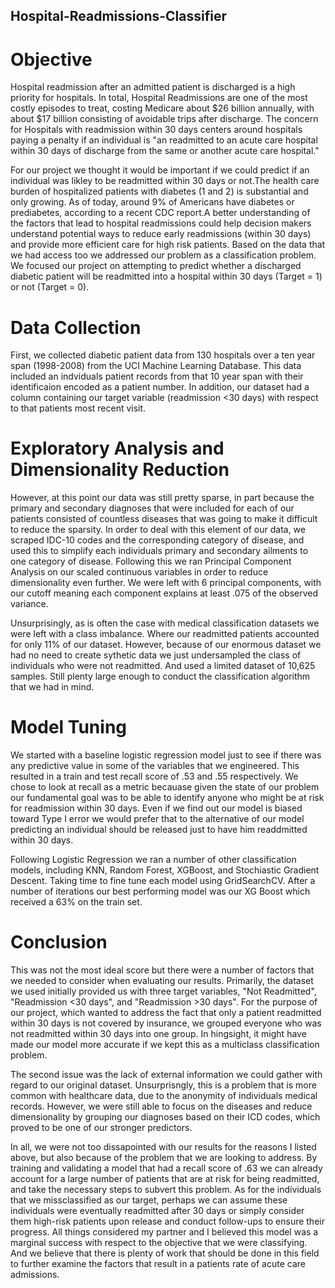 ## Hospital-Readmissions-Classifier

# Objective

Hospital readmission after an admitted patient is discharged is a high priority for hospitals. In total, Hospital Readmissions are one of the most costly episodes to treat, costing Medicare about $26 billion annually, with about $17 billion consisting of avoidable trips after discharge. The concern for Hospitals with readmission within 30 days centers around hospitals paying a penalty if an individual is "an readmitted to an acute care hospital within 30 days of discharge from the same or another acute care hospital."

For our project we thought it would be important if we could predict if an individual was likley to be readmitted within 30 days or not.The health care burden of hospitalized patients with diabetes (1 and 2) is substantial and only growing. As of today, around 9% of Americans have diabetes or prediabetes, according to a recent CDC report.A better understanding of the factors that lead to hospital readmissions could help decision makers understand potential ways to reduce early readmissions (within 30 days) and provide more efficient care for high risk patients. Based on the data that we had access too we addressed our problem as a classification problem.  We focused our project on attempting to predict whether a discharged diabetic patient will be readmitted into a hospital within 30 days (Target = 1)  or not (Target = 0).

# Data Collection

First, we collected diabetic patient data from 130 hospitals over a ten year span (1998-2008) from the UCI Machine Learning Database. This data included an indviduals patient records from that 10 year span with their identificaion encoded as a patient number. In addition, our dataset had a column containing our target variable (readmission <30 days) with respect to that patients most recent visit. 

# Exploratory Analysis and Dimensionality Reduction

However, at this point our data was still pretty sparse, in part because the primary and secondary diagnoses that were included for each of our patients consisted of countless diseases that was going to make it difficult to reduce the sparsity. In order to deal with this element of our data, we scraped IDC-10 codes and the corresponding category of disease, and used this to simplify each individuals primary and secondary ailments to one category of disease. 
Following this we ran Principal Component Analysis on our scaled continuous variables in order to reduce dimensionality even further. We were left with 6 principal components, with our cutoff meaning each component explains at least .075 of the observed variance. 

Unsurprisingly, as is often the case with medical classification datasets we were left with a class imbalance. Where our readmitted patients accounted for only 11% of our dataset. However, because of our enormous dataset we had no need to create sythetic data we just undersampled the class of individuals who were not readmitted. And used a limited dataset of 10,625 samples. Still plenty large enough to conduct the classification algorithm that we had in mind. 

# Model Tuning
We started with a baseline logistic regression model just to see if there was any predictive value in some of the variables that we engineered. This resulted in a train and test recall score of .53 and .55 respectively. We chose to look at recall as a metric becauase given the state of our problem our fundamental goal was to be able to identify anyone who might be at risk for readmission within 30 days. Even if we find out our model is biased toward Type I error we would prefer that to the alternative of our model predicting an individual should be released just to have him readdmitted within 30 days. 

Following Logistic Regression we ran a number of other classification models, including KNN, Random Forest, XGBoost, and Stochiastic Gradient Descent. Taking time to fine tune each model using GridSearchCV. After a number of iterations our best performing model was our XG Boost which received a 63% on the train set.

# Conclusion

This was not the most ideal score but there were a number of factors that we needed to consider when evaluating our results. Primarily, the dataset we used initially provided us with three target variables, "Not Readmitted", "Readmission <30 days", and "Readmission >30 days". For the purpose of our project, which wanted to address the fact that only a patient readmitted within 30 days is not covered by insurance, we grouped everyone who was not readmitted within 30 days into one group. In hingsight, it might have made our model more accurate if we kept this as a multiclass classification problem.

The second issue was the lack of external information we could gather with regard to our original dataset. Unsurprisngly, this is a problem that is more common with healthcare data, due to the anonymity of individuals medical records. However, we were still able to focus on the diseases and reduce dimensionality by grouping our diagnoses based on their ICD codes, which proved to be one of our stronger predictors.

In all, we were not too dissapointed with our results for the reasons I listed above, but also because of the problem that we are looking to address. By training and validating a model that had a recall score of .63 we can already account for a large number of patients that are at risk for being readmitted, and take the necessary steps to subvert this problem. As for the individuals that we missclassified as our target, perhaps we can assume these individuals were eventually readmitted after 30 days or simply consider them high-risk patients upon release and conduct follow-ups to ensure their progress. All things considered my partner and I believed this model was a marginal success with respect to the objective that we were classifying. And we believe that there is plenty of work that should be done in this field to further examine the factors that result in a patients rate of acute care admissions. 


